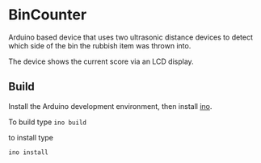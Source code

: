 # BinCounter

Arduino based device that uses two ultrasonic distance devices to detect which side of the bin the 
rubbish item was thrown into.

The device shows the current score via an LCD display. 

## Build
Install the Arduino development environment, then install [ino](http://inotool.org/).

To build type
`ino build`

to install type

`ino install`
